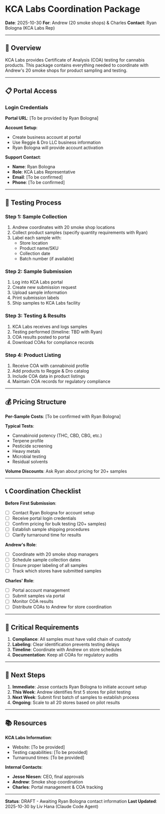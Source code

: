 # KCA Labs Coordination Package
**Date**: 2025-10-30
**For**: Andrew (20 smoke shops) & Charles
**Contact**: Ryan Bologna (KCA Labs Rep)

---

## 🎯 Overview

KCA Labs provides Certificate of Analysis (COA) testing for cannabis products. This package contains everything needed to coordinate with Andrew's 20 smoke shops for product sampling and testing.

---

## 📋 Portal Access

### Login Credentials
**Portal URL**: [To be provided by Ryan Bologna]

**Account Setup**:
- Create business account at portal
- Use Reggie & Dro LLC business information
- Ryan Bologna will provide account activation

**Support Contact**:
- **Name**: Ryan Bologna
- **Role**: KCA Labs Representative
- **Email**: [To be confirmed]
- **Phone**: [To be confirmed]

---

## 🧪 Testing Process

### Step 1: Sample Collection
1. Andrew coordinates with 20 smoke shop locations
2. Collect product samples (specify quantity requirements with Ryan)
3. Label each sample with:
   - Store location
   - Product name/SKU
   - Collection date
   - Batch number (if available)

### Step 2: Sample Submission
1. Log into KCA Labs portal
2. Create new submission request
3. Upload sample information
4. Print submission labels
5. Ship samples to KCA Labs facility

### Step 3: Testing & Results
1. KCA Labs receives and logs samples
2. Testing performed (timeline: TBD with Ryan)
3. COA results posted to portal
4. Download COAs for compliance records

### Step 4: Product Listing
1. Receive COA with cannabinoid profile
2. Add products to Reggie & Dro catalog
3. Include COA data in product listings
4. Maintain COA records for regulatory compliance

---

## 💰 Pricing Structure

**Per-Sample Costs**: [To be confirmed with Ryan Bologna]

**Typical Tests**:
- Cannabinoid potency (THC, CBD, CBG, etc.)
- Terpene profile
- Pesticide screening
- Heavy metals
- Microbial testing
- Residual solvents

**Volume Discounts**: Ask Ryan about pricing for 20+ samples

---

## 📞 Coordination Checklist

**Before First Submission**:
- [ ] Contact Ryan Bologna for account setup
- [ ] Receive portal login credentials
- [ ] Confirm pricing for bulk testing (20+ samples)
- [ ] Establish sample shipping procedures
- [ ] Clarify turnaround time for results

**Andrew's Role**:
- [ ] Coordinate with 20 smoke shop managers
- [ ] Schedule sample collection dates
- [ ] Ensure proper labeling of all samples
- [ ] Track which stores have submitted samples

**Charles' Role**:
- [ ] Portal account management
- [ ] Submit samples via portal
- [ ] Monitor COA results
- [ ] Distribute COAs to Andrew for store coordination

---

## 🚨 Critical Requirements

1. **Compliance**: All samples must have valid chain of custody
2. **Labeling**: Clear identification prevents testing delays
3. **Timeline**: Coordinate with Andrew on store schedules
4. **Documentation**: Keep all COAs for regulatory audits

---

## 📝 Next Steps

1. **Immediate**: Jesse contacts Ryan Bologna to initiate account setup
2. **This Week**: Andrew identifies first 5 stores for pilot testing
3. **Next Week**: Submit first batch of samples to establish process
4. **Ongoing**: Scale to all 20 stores based on pilot results

---

## 📚 Resources

**KCA Labs Information**:
- Website: [To be provided]
- Testing capabilities: [To be provided]
- Turnaround times: [To be provided]

**Internal Contacts**:
- **Jesse Niesen**: CEO, final approvals
- **Andrew**: Smoke shop coordination
- **Charles**: Portal management & COA tracking

---

**Status**: DRAFT - Awaiting Ryan Bologna contact information
**Last Updated**: 2025-10-30 by Liv Hana (Claude Code Agent)
